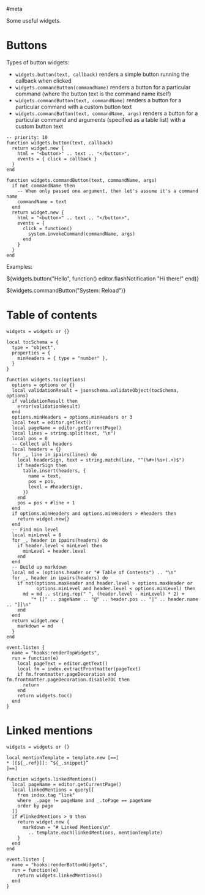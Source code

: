 #meta

Some useful widgets.

# Buttons
Types of button widgets:

* `widgets.button(text, callback)` renders a simple button running the callback when clicked
* `widgets.commandButton(commandName)` renders a button for a particular command (where the button text is the command name itself)
* `widgets.commandButton(text, commandName)` renders a button for a particular command with a custom button text
* `widgets.commandButton(text, commandName, args)` renders a button for a particular command and arguments (specified as a table list) with a custom button text

```space-lua
-- priority: 10
function widgets.button(text, callback)
  return widget.new {
    html = "<button>" .. text .. "</button>",
    events = { click = callback }
  }
end

function widgets.commandButton(text, commandName, args)
  if not commandName then
    -- When only passed one argument, then let's assume it's a command name
    commandName = text
  end
  return widget.new {
    html = "<button>" .. text .. "</button>",
    events = {
      click = function()
        system.invokeCommand(commandName, args)
      end
    }
  }
end
```

Examples:

${widgets.button("Hello", function()
  editor.flashNotification "Hi there!"
end)}

${widgets.commandButton("System: Reload")}

# Table of contents
```space-lua
widgets = widgets or {}

local tocSchema = {
  type = "object",
  properties = {
    minHeaders = { type = "number" },
  }
}

function widgets.toc(options)
  options = options or {}
  local validationResult = jsonschema.validateObject(tocSchema, options)
  if validationResult then
    error(validationResult)
  end
  options.minHeaders = options.minHeaders or 3
  local text = editor.getText()
  local pageName = editor.getCurrentPage()
  local lines = string.split(text, "\n")
  local pos = 0
  -- Collect all headers
  local headers = {}
  for _, line in ipairs(lines) do
    local headerSign, text = string.match(line, "^(%#+)%s+(.+)$")
    if headerSign then
      table.insert(headers, {
        name = text,
        pos = pos,
        level = #headerSign,
      })
    end
    pos = pos + #line + 1
  end
  if options.minHeaders and options.minHeaders > #headers then
    return widget.new{}
  end
  -- Find min level
  local minLevel = 6
  for _, header in ipairs(headers) do
    if header.level < minLevel then
      minLevel = header.level
    end
  end
  -- Build up markdown
  local md = (options.header or "# Table of Contents") .. "\n"
  for _, header in ipairs(headers) do
    if not(options.maxHeader and header.level > options.maxHeader or
           options.minLevel and header.level < options.minLevel) then
      md = md .. string.rep(" ", (header.level - minLevel) * 2) +
         "* [[" .. pageName .. "@" .. header.pos .. "|" .. header.name .. "]]\n"
    end
  end
  return widget.new {
    markdown = md
  }
end

event.listen {
  name = "hooks:renderTopWidgets",
  run = function(e)
    local pageText = editor.getText()
    local fm = index.extractFrontmatter(pageText)
    if fm.frontmatter.pageDecoration and fm.frontmatter.pageDecoration.disableTOC then
      return
    end
    return widgets.toc()
  end
}
```

# Linked mentions
```space-lua
widgets = widgets or {}

local mentionTemplate = template.new [==[
* [[${_.ref}]]: “${_.snippet}”
]==]

function widgets.linkedMentions()
  local pageName = editor.getCurrentPage()
  local linkedMentions = query[[
    from index.tag "link"
    where _.page != pageName and _.toPage == pageName
    order by page
  ]]
  if #linkedMentions > 0 then
    return widget.new {
      markdown = "# Linked Mentions\n"
        .. template.each(linkedMentions, mentionTemplate)
    }
  end
end

event.listen {
  name = "hooks:renderBottomWidgets",
  run = function(e)
    return widgets.linkedMentions()
  end
}
```
